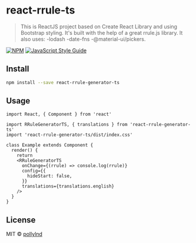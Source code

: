 # react-rrule-ts

> This is ReactJS project based on Create React Library and using Bootstrap styling. It's built with the help of a great rrule.js library.
It also uses: 
-lodash 
-date-fns 
-@material-ui/pickers.

[![NPM](https://img.shields.io/npm/v/react-rrule-ts.svg)](https://www.npmjs.com/package/react-rrule-ts) [![JavaScript Style Guide](https://img.shields.io/badge/code_style-standard-brightgreen.svg)](https://standardjs.com)

## Install

```bash
npm install --save react-rrule-generator-ts
```

## Usage

```tsx
import React, { Component } from 'react'

import RRuleGeneratorTS, { translations } from 'react-rrule-generator-ts'
import 'react-rrule-generator-ts/dist/index.css'

class Example extends Component {
  render() {
    return 
    <RRuleGeneratorTS 
      onChange={(rrule) => console.log(rrule)}
      config={{
        hideStart: false,
      }}
      translations={translations.english}
    />
  }
}
```

## License

MIT © [pollylnd](https://github.com/pollylnd)

